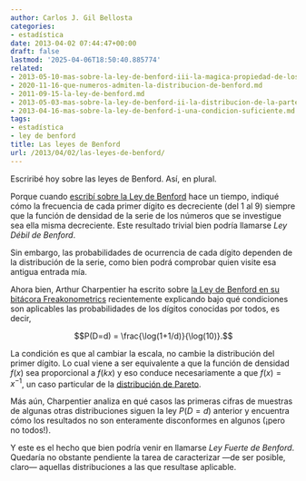 ```yaml
---
author: Carlos J. Gil Bellosta
categories:
- estadística
date: 2013-04-02 07:44:47+00:00
draft: false
lastmod: '2025-04-06T18:50:40.885774'
related:
- 2013-05-10-mas-sobre-la-ley-de-benford-iii-la-magica-propiedad-de-los-logaritmos-decimales.md
- 2020-11-16-que-numeros-admiten-la-distribucion-de-benford.md
- 2011-09-15-la-ley-de-benford.md
- 2013-05-03-mas-sobre-la-ley-de-benford-ii-la-distribucion-de-la-parte-fraccionaria.md
- 2013-04-16-mas-sobre-la-ley-de-benford-i-una-condicion-suficiente.md
tags:
- estadística
- ley de benford
title: Las leyes de Benford
url: /2013/04/02/las-leyes-de-benford/
---
```


Escriribé hoy sobre las leyes de Benford. Así, en plural.

Porque cuando [escribí sobre la Ley de Benford](https://datanalytics.com/2011/09/15/la-ley-de-benford/) hace un tiempo, indiqué cómo la frecuencia de cada primer dígito es decreciente (del 1 al 9) siempre que la función de densidad de la serie de los números que se investigue sea ella misma decreciente. Este resultado trivial bien podría llamarse _Ley Débil de Benford_.

Sin embargo, las probabilidades de ocurrencia de cada dígito dependen de la distribución de la serie, como bien podrá comprobar quien visite esa antigua entrada mía.

Ahora bien, Arthur Charpentier ha escrito sobre [la Ley de Benford en su bitácora Freakonometrics](http://freakonometrics.hypotheses.org/5214) recientemente explicando bajo qué condiciones son aplicables las probabilidades de los dígitos conocidas por todos, es decir,

$$P(D=d) = \frac{\log(1+1/d)}{\log(10)}.$$

La condición es que al cambiar la escala, no cambie la distribución del primer dígito. Lo cual viene a ser equivalente a que la función de densidad $f(x)$ sea proporcional a $f(kx)$ y eso conduce necesariamente a que $f(x) = x^{-1}$, un caso particular de la [distribución de Pareto](http://es.wikipedia.org/wiki/Distribuci%C3%B3n_de_Pareto).

Más aún, Charpentier analiza en qué casos las primeras cifras de muestras de algunas otras distribuciones siguen la ley $P(D=d)$ anterior y encuentra cómo los resultados no son enteramente disconformes en algunos (¡pero no todos!).

Y este es el hecho que bien podría venir en llamarse _Ley Fuerte de Benford_. Quedaría no obstante pendiente la tarea de caracterizar —de ser posible, claro— aquellas distribuciones a las que resultase aplicable.